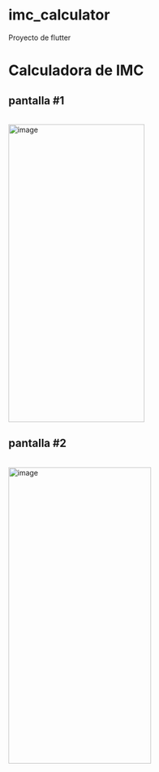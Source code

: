 # imc_calculator

Proyecto de flutter

<h1>Calculadora de IMC</h1>

<h2>pantalla #1</h2>
<br>
<img width="268" height="585" alt="image" src="https://github.com/user-attachments/assets/4b16bfbe-3eea-4b72-ad5e-7df41a5811c6" />

<h2>pantalla #2</h2>
<br>
<img width="281" height="582" alt="image" src="https://github.com/user-attachments/assets/a36056b9-36d4-48e2-b709-a7bbcde5185e" />




